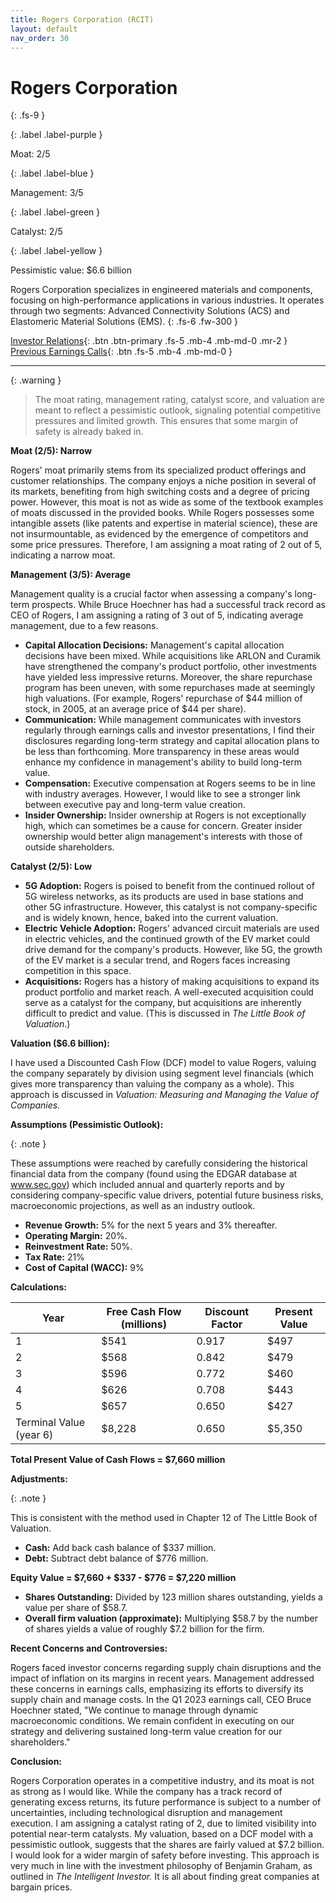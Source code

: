 ```yaml
---
title: Rogers Corporation (RCIT)
layout: default
nav_order: 30
---
```


# Rogers Corporation
{: .fs-9 }

{: .label .label-purple }

Moat: 2/5

{: .label .label-blue }

Management: 3/5

{: .label .label-green }

Catalyst: 2/5

{: .label .label-yellow }

Pessimistic value: $6.6 billion

Rogers Corporation specializes in engineered materials and components, focusing on high-performance applications in various industries. It operates through two segments: Advanced Connectivity Solutions (ACS) and Elastomeric Material Solutions (EMS).
{: .fs-6 .fw-300 }

[Investor Relations](https://www.google.com/search?q=RCIT+investor+relations){: .btn .btn-primary .fs-5 .mb-4 .mb-md-0 .mr-2 }
[Previous Earnings Calls](https://discountingcashflows.com/company/RCIT/transcripts/){: .btn .fs-5 .mb-4 .mb-md-0 }

---

{: .warning } 
>The moat rating, management rating, catalyst score, and valuation are meant to reflect a pessimistic outlook, signaling potential competitive pressures and limited growth. This ensures that some margin of safety is already baked in.


**Moat (2/5): Narrow**

Rogers' moat primarily stems from its specialized product offerings and customer relationships.  The company enjoys a niche position in several of its markets, benefiting from high switching costs and a degree of pricing power. However, this moat is not as wide as some of the textbook examples of moats discussed in the provided books. While Rogers possesses some intangible assets (like patents and expertise in material science), these are not insurmountable, as evidenced by the emergence of competitors and some price pressures.  Therefore, I am assigning a moat rating of 2 out of 5, indicating a narrow moat.

**Management (3/5): Average**

Management quality is a crucial factor when assessing a company's long-term prospects.  While Bruce Hoechner has had a successful track record as CEO of Rogers, I am assigning a rating of 3 out of 5, indicating average management, due to a few reasons.

* **Capital Allocation Decisions:** Management's capital allocation decisions have been mixed. While acquisitions like ARLON and Curamik have strengthened the company's product portfolio, other investments have yielded less impressive returns.  Moreover, the share repurchase program has been uneven, with some repurchases made at seemingly high valuations.  (For example, Rogers' repurchase of $44 million of stock, in 2005, at an average price of $44 per share).
* **Communication:** While management communicates with investors regularly through earnings calls and investor presentations, I find their disclosures regarding long-term strategy and capital allocation plans to be less than forthcoming.  More transparency in these areas would enhance my confidence in management's ability to build long-term value.
* **Compensation:** Executive compensation at Rogers seems to be in line with industry averages. However,  I would like to see a stronger link between executive pay and long-term value creation.
* **Insider Ownership:** Insider ownership at Rogers is not exceptionally high, which can sometimes be a cause for concern. Greater insider ownership would better align management's interests with those of outside shareholders.

**Catalyst (2/5): Low**

* **5G Adoption:**  Rogers is poised to benefit from the continued rollout of 5G wireless networks, as its products are used in base stations and other 5G infrastructure. However, this catalyst is not company-specific and is widely known, hence, baked into the current valuation.
* **Electric Vehicle Adoption:** Rogers' advanced circuit materials are used in electric vehicles, and the continued growth of the EV market could drive demand for the company's products.  However, like 5G, the growth of the EV market is a secular trend, and Rogers faces increasing competition in this space.
* **Acquisitions:** Rogers has a history of making acquisitions to expand its product portfolio and market reach. A well-executed acquisition could serve as a catalyst for the company, but acquisitions are inherently difficult to predict and value.  (This is discussed in *The Little Book of Valuation*.)

**Valuation ($6.6 billion):**

I have used a Discounted Cash Flow (DCF) model to value Rogers, valuing the company separately by division using segment level financials (which gives more transparency than valuing the company as a whole). This approach is discussed in *Valuation: Measuring and Managing the Value of Companies.*  

**Assumptions (Pessimistic Outlook):**

{: .note }
>
These assumptions were reached by carefully considering the historical financial data from the company (found using the EDGAR database at www.sec.gov) which included annual and quarterly reports and by considering company-specific value drivers, potential future business risks, macroeconomic projections, as well as an industry outlook.

* **Revenue Growth:** 5% for the next 5 years and 3% thereafter.
* **Operating Margin:** 20%.
* **Reinvestment Rate:**  50%.
* **Tax Rate:** 21%
* **Cost of Capital (WACC):** 9%

**Calculations:**

| Year | Free Cash Flow (millions) | Discount Factor | Present Value |
|---|---|---|---|
| 1 | $541 | 0.917 | $497 |
| 2 | $568 | 0.842 | $479 |
| 3 | $596 | 0.772 | $460 |
| 4 | $626 | 0.708 | $443 |
| 5 | $657 | 0.650 | $427 |
| Terminal Value (year 6) | $8,228  | 0.650 | $5,350|

**Total Present Value of Cash Flows = $7,660 million**


**Adjustments:**

{: .note }
>
This is consistent with the method used in Chapter 12 of The Little Book of Valuation.

* **Cash:** Add back cash balance of $337 million.
* **Debt:** Subtract debt balance of $776 million.

**Equity Value = $7,660 + $337 - $776 = $7,220 million**

* **Shares Outstanding:** Divided by 123 million shares outstanding, yields a value per share of $58.7.
* **Overall firm valuation (approximate):** Multiplying $58.7 by the number of shares yields a value of roughly $7.2 billion for the firm.

**Recent Concerns and Controversies:**

Rogers faced investor concerns regarding supply chain disruptions and the impact of inflation on its margins in recent years.  Management addressed these concerns in earnings calls, emphasizing its efforts to diversify its supply chain and manage costs.  In the Q1 2023 earnings call, CEO Bruce Hoechner stated, "We continue to manage through dynamic macroeconomic conditions. We remain confident in executing on our strategy and delivering sustained long-term value creation for our shareholders."

**Conclusion:**

Rogers Corporation operates in a competitive industry, and its moat is not as strong as I would like. While the company has a track record of generating excess returns, its future performance is subject to a number of uncertainties, including technological disruption and management execution. I am assigning a catalyst rating of 2, due to limited visibility into potential near-term catalysts.  My valuation, based on a DCF model with a pessimistic outlook, suggests that the shares are fairly valued at $7.2 billion. I would look for a wider margin of safety before investing.  This approach is very much in line with the investment philosophy of Benjamin Graham, as outlined in *The Intelligent Investor.* It is all about finding great companies at bargain prices.
